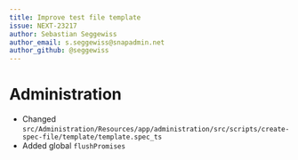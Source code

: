 ```yaml
---
title: Improve test file template
issue: NEXT-23217
author: Sebastian Seggewiss
author_email: s.seggewiss@snapadmin.net
author_github: @seggewiss
---
```

# Administration
* Changed `src/Administration/Resources/app/administration/src/scripts/create-spec-file/template/template.spec_ts`
* Added global `flushPromises`
